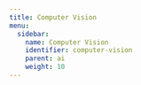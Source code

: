 ```yaml
---
title: Computer Vision
menu:
  sidebar:
    name: Computer Vision
    identifier: computer-vision
    parent: ai
    weight: 10
---
```

